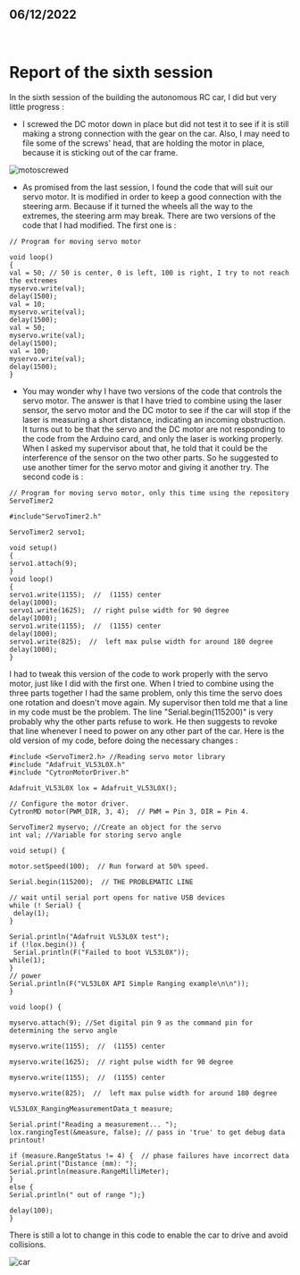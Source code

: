 ## 06/12/2022

<br />

# Report of the sixth session

In the sixth session of the building the autonomous RC car, I did but very little progress :

- I screwed the DC motor down in place but did not test it to see if it is still making a strong connection with the gear on the car.
Also, I may need to file some of the screws' head, that are holding the motor in place, because it is sticking out of the car frame.

![motoscrewed](https://user-images.githubusercontent.com/115218309/206027528-4e4c291b-1fce-40b4-8cf1-aef315636698.jpg)

- As promised from the last session, I found the code that will suit our servo motor. It is modified in order to keep a good connection with the steering arm. Because if it turned the wheels all the way to the extremes, the steering arm may break. There are two versions of the code that I had modified. The first one is :

`// Program for moving servo motor`<br />

`void loop()`<br />
`{`<br />
`val = 50; // 50 is center, 0 is left, 100 is right, I try to not reach the extremes`<br />
`myservo.write(val); `<br />
`delay(1500);`<br />
`val = 10; `<br />
`myservo.write(val); `<br />
`delay(1500);`<br />
`val = 50;`<br />
`myservo.write(val); `<br />
`delay(1500);`<br />
`val = 100;`<br />
`myservo.write(val); `<br />
`delay(1500);`<br />
`}`<br />

- You may wonder why I have two versions of the code that controls the servo motor. The answer is that I have tried to combine using the laser sensor, the servo motor and the DC motor to see if the car will stop if the laser is measuring a short distance, indicating an incoming obstruction. It turns out to be that the servo and the DC motor are not responding to the code from the Arduino card, and only the laser is working properly. When I asked my supervisor about that, he told that it could be the interference of the sensor on the two other parts. So he suggested to use another timer for the servo motor and giving it another try. The second code is :

`// Program for moving servo motor, only this time using the repository ServoTimer2`<br />

`#include"ServoTimer2.h"`<br />

`ServoTimer2 servo1;`<br />

`void setup() `<br />
`{`<br />
`servo1.attach(9);`<br />
`}`<br />
`void loop()`<br />
`{`<br />
`servo1.write(1155);  //  (1155) center`<br />
`delay(1000);`<br />
`servo1.write(1625);  // right pulse width for 90 degree`<br />
`delay(1000);`<br />
`servo1.write(1155);  //  (1155) center`<br />
`delay(1000);`<br />
`servo1.write(825);  //  left max pulse width for around 180 degree`<br />
`delay(1000);`<br />
`}`<br />

I had to tweak this version of the code to work properly with the servo motor, just like I did with the first one. When I tried to combine using the three parts together I had the same problem, only this time the servo does one rotation and doesn't move again. My supervisor then told me that a line in my code must be the problem. The line "Serial.begin(115200)" is very probably why the other parts refuse to work. He then suggests to revoke that line whenever I need to power on any other part of the car. Here is the old version of my code, before doing the necessary changes :

`#include <ServoTimer2.h> //Reading servo motor library`<br />
`#include "Adafruit_VL53L0X.h"`<br />
`#include "CytronMotorDriver.h"`<br />

`Adafruit_VL53L0X lox = Adafruit_VL53L0X();`<br />

`// Configure the motor driver.`<br />
`CytronMD motor(PWM_DIR, 3, 4);  // PWM = Pin 3, DIR = Pin 4.`<br />


`ServoTimer2 myservo; //Create an object for the servo`<br />
`int val; //Variable for storing servo angle`<br />


`void setup() {`<br />

  `motor.setSpeed(100);  // Run forward at 50% speed.`<br />


  `Serial.begin(115200);  // THE PROBLEMATIC LINE `<br />

  `// wait until serial port opens for native USB devices`<br />
  `while (! Serial) {`<br />
   ` delay(1);`<br />
  `}`<br />
  
  `Serial.println("Adafruit VL53L0X test");`<br />
  `if (!lox.begin()) {`<br />
   ` Serial.println(F("Failed to boot VL53L0X"));`<br />
    `while(1);`<br />
  `}`<br />
  `// power `<br />
  `Serial.println(F("VL53L0X API Simple Ranging example\n\n")); `<br />
`}`<br />

`void loop() {`<br />

  
  `myservo.attach(9); //Set digital pin 9 as the command pin for determining the servo angle`<br />

  `myservo.write(1155);  //  (1155) center `<br />

  `myservo.write(1625);  // right pulse width for 90 degree`<br />

  `myservo.write(1155);  //  (1155) center `<br />

  `myservo.write(825);  //  left max pulse width for around 180 degree`<br />
  
  `VL53L0X_RangingMeasurementData_t measure;`<br />
    
  `Serial.print("Reading a measurement... ");`<br />
  `lox.rangingTest(&measure, false); // pass in 'true' to get debug data printout!`<br />

  `if (measure.RangeStatus != 4) {  // phase failures have incorrect data`<br />
    `Serial.print("Distance (mm): ");`<br />
    `Serial.println(measure.RangeMilliMeter);`<br />
    `}`<br />
  `else {`<br />
    `Serial.println(" out of range ");}`<br />

    
  `delay(100);`<br />
`}`<br />

There is still a lot to change in this code to enable the car to drive and avoid collisions.

![car](https://user-images.githubusercontent.com/115218309/206027583-8baa60d8-5277-4e6e-b6d8-a6e3e57bfc02.jpg)
